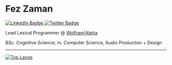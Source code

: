 # Fez Zaman
<div id="badges">
  <a href="https://www.linkedin.com/in/faizonzaman">
    <img src="https://img.shields.io/badge/LinkedIn-blue?style=for-the-badge&logo=linkedin&logoColor=white" alt="LinkedIn Badge"/>
  </a>
<!--   <a href="https://www.buymeacoffee.com/fznzmn">
    <img src="https://img.shields.io/badge/buy_me_a_coffee-628F73?style=for-the-badge&logo=buymeacoffee&logoColor=white" alt="Buy me a coffee Badge"/>
  </a> -->
  <a href="https://twitter.com/sensuscuro">
    <img src="https://img.shields.io/badge/Twitter-blue?style=for-the-badge&logo=twitter&logoColor=white" alt="Twitter Badge"/>
  </a>
</div>

Lead Lexical Programmer @ [Wolfram|Alpha](https://www.wolframalpha.com)

BSc. Cognitive Science; m. Computer Science, Audio Production + Design

---

[![Top Langs](https://github-readme-stats.vercel.app/api/top-langs/?username=dishmint)](https://github.com/anuraghazra/github-readme-stats)

